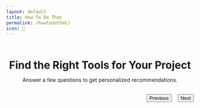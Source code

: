 ```yaml
---
layout: default
title: How To Do That
permalink: /howtodothat/
icon: 🤔
---
```


<div class="main-content">
    <div class="glass-card">
      <!-- Progress Bar -->
      <div style="width: 100%; height: 6px; border-radius: 3px; margin-bottom: 30px; overflow: hidden; position: relative; background: var(--glass-bg-light);">
          <div id="progress-fill" style="height: 100%; background: linear-gradient(135deg, var(--theme-primary), var(--theme-secondary)); border-radius: 3px; transition: width 0.3s ease; position: relative;"></div>
      </div>
      <header style="text-align: center; margin-bottom: 30px;">
          <h1 style="color: var(--theme-accent); margin-bottom: 10px; font-weight: 700;">Find the Right Tools for Your Project</h1>
          <p style="color: var(--theme-text-secondary);">Answer a few questions to get personalized recommendations.</p>
      </header>
      <div id="selections-display" class="glass-panel" style="margin-bottom: 30px; display: none;">
          <h3 style="margin: 0 0 15px 0; font-size: 16px;">Your Selections:</h3>
          <div id="selection-tags" style="display: flex; flex-wrap: wrap; gap: 8px;"></div>
      </div>
      <form id="quiz-form">
          <!-- Questions will be injected here by JavaScript -->
      </form>
      <div style="display: flex; justify-content: flex-end; gap: 1rem; margin-top: 30px;">
          <button id="prev-btn" class="glass-button" style="order: 1;">Previous</button>
          <button id="next-btn" class="glass-button primary" style="order: 2;">Next</button>
      </div>
    </div>
</div>

<!-- Expert Advice Modal -->
<div id="expert-modal" class="glass-modal" style="display: none; position: fixed; top: 50%; left: 50%; transform: translate(-50%, -50%); z-index: 1001;">
    <h2 style="text-align: center; color: var(--theme-accent);">Hold on a second...</h2>
    <p style="text-align: center; margin: 20px 0; font-size: 1.1em;">Why are you asking a noob for expert advice?</p>
    <div style="text-align: center;">
        <button id="close-expert-modal" class="glass-button primary">I Trust Your Vibe</button>
    </div>
</div>
<div id="modal-backdrop" style="display: none; position: fixed; top: 0; left: 0; width: 100%; height: 100%; background: rgba(0,0,0,0.6); z-index: 1000;"></div>


<script>
document.addEventListener('DOMContentLoaded', () => {
    const quizForm = document.getElementById('quiz-form');
    const nextBtn = document.getElementById('next-btn');
    const prevBtn = document.getElementById('prev-btn');
    const progressFill = document.getElementById('progress-fill');
    const selectionsDisplay = document.getElementById('selections-display');
    const selectionTags = document.getElementById('selection-tags');

    const expertModal = document.getElementById('expert-modal');
    const closeModalBtn = document.getElementById('close-expert-modal');
    const modalBackdrop = document.getElementById('modal-backdrop');

    let currentQuestionIndex = 0;
    const userSelections = {};

    const quizData = [
        {
            id: 'difficulty',
            question: "What's your experience level?",
            type: 'radio',
            options: [
                { value: 'beginner', text: '🌱 Beginner', description: "Just starting out, keep it simple!" },
                { value: 'intermediate', text: '🛠️ Intermediate', description: "Comfortable with code, ready for a challenge." },
                { value: 'expert', text: '🔥 Expert', description: "Looking for advanced tools and frameworks." }
            ]
        },
        {
            id: 'projectType',
            question: 'What kind of project are you building?',
            type: 'radio',
            options: [
                { value: 'website', text: '🌐 Personal Website / Blog' },
                { value: 'webapp', text: '🧩 Interactive Web App' },
                { value: 'ecommerce', text: '🛒 E-commerce Store' },
                { value: 'desktop', text: '🖥️ Desktop App' }
            ]
        },
        {
            id: 'visuals',
            question: 'What are the visual requirements?',
            type: 'checkbox',
            options: [
                { value: '2d-render', text: 'Render 2D graphics or visualizations' },
                { value: '3d-render', text: 'Render 3D objects or scenes' },
                { value: '2d-animation', text: 'Include 2D animations' },
                { value: '3d-animation', text: 'Include 3D animations' }
            ]
        },
        {
            id: 'features',
            question: 'What technical features do you need? (select all that apply)',
            type: 'checkbox',
            options: [
                { value: 'database', text: 'Store and manage data' },
                { value: 'auth', text: 'User accounts and login' },
                { value: 'realtime', text: 'Real-time updates (e.g., chat)' },
                { value: 'ui-focus', text: 'Beautiful, complex user interfaces' },
                { value: 'deployment', text: 'Easy, fast deployment' },
                { value: 'mobile', text: 'Mobile-friendly is a must' }
            ]
        }
    ];

    const toolDatabase = [
        // Beginner
        { name: 'Jekyll + GitHub Pages', difficulty: 'beginner', projectType: 'website', features: ['deployment', 'mobile'], description: 'Great for simple static sites and blogs. Free and easy to host.' },
        { name: 'Netlify + Eleventy (11ty)', difficulty: 'beginner', projectType: 'website', features: ['deployment', 'ui-focus', 'mobile'], description: 'A powerful static site generator that is flexible and fast. Netlify makes deployment a breeze.' },
        { name: 'Shopify', difficulty: 'beginner', projectType: 'ecommerce', features: ['deployment', 'auth', 'database', 'mobile'], description: 'The go-to solution for getting an e-commerce store up and running quickly with minimal code.' },
        { name: 'p5.js', difficulty: 'beginner', projectType: 'webapp', features: ['2d-render', '2d-animation'], description: 'A JavaScript library for creative coding, focused on making coding accessible for artists, designers, and educators.'},

        // Intermediate
        { name: 'React + Firebase', difficulty: 'intermediate', projectType: 'webapp', features: ['ui-focus', 'auth', 'database', 'deployment', 'realtime', 'mobile'], description: 'A classic combo. React for a powerful UI, and Firebase for a simple backend with auth, database, and hosting.' },
        { name: 'Vue.js + Supabase', difficulty: 'intermediate', projectType: 'webapp', features: ['ui-focus', 'auth', 'database', 'deployment', 'mobile'], description: 'A great alternative to the React/Firebase stack. Vue is known for its gentle learning curve, and Supabase is a powerful open-source Firebase alternative.' },
        { name: 'SvelteKit', difficulty: 'intermediate', projectType: 'webapp', features: ['ui-focus', 'deployment', 'mobile', '2d-animation'], description: 'A newer framework that builds fast, modern web apps. It shifts work to build time, resulting in highly performant sites.' },
        { name: 'Next.js + Vercel', difficulty: 'intermediate', projectType: 'website', features: ['deployment', 'ui-focus', 'mobile'], description: 'A production-grade React framework that makes building static and server-rendered sites a joy. Vercel provides seamless deployment.' },
        { name: 'Three.js', difficulty: 'intermediate', projectType: 'webapp', features: ['3d-render', '3d-animation'], description: 'A powerful 3D graphics library for creating and displaying animated 3D computer graphics in a web browser.'},

        // Expert
        { name: 'T3 Stack (Next.js, TypeScript, tRPC)', difficulty: 'expert', projectType: 'webapp', features: ['auth', 'database', 'ui-focus', 'deployment', 'mobile'], description: 'A modern, typesafe stack for building robust web applications. Opinionated but very powerful.' },
        { name: 'Ruby on Rails', difficulty: 'expert', projectType: 'webapp', features: ['auth', 'database'], description: 'A time-tested, full-stack framework that values convention over configuration. Great for rapid development of complex apps.' },
        { name: 'Tauri', difficulty: 'expert', projectType: 'desktop', features: ['ui-focus'], description: 'Build smaller, faster, and more secure desktop applications with a web frontend. Uses Rust for the backend.' },
        { name: 'Electron', difficulty: 'expert', projectType: 'desktop', features: ['ui-focus'], description: 'Build cross-platform desktop apps with JavaScript, HTML, and CSS. More established than Tauri, but can result in larger app sizes.' },
        { name: 'Unity or Unreal Engine', difficulty: 'expert', projectType: 'desktop', features: ['2d-render', '3d-render', '2d-animation', '3d-animation'], description: 'Industry-standard game engines for creating high-end 2D and 3D games and interactive experiences.'}
    ];

    function renderQuestion() {
        const questionData = quizData[currentQuestionIndex];
        quizForm.innerHTML = `
            <fieldset class="glass-panel" style="border: none; padding: 20px;">
                <legend style="font-size: 1.5em; font-weight: 600; color: var(--theme-text); margin-bottom: 20px;">${questionData.question}</legend>
                <div class="options-container">
                    ${questionData.options.map(option => `
                        <div class="option-card glass-button" data-value="${option.value}">
                            <input type="${questionData.type}" name="${questionData.id}" value="${option.value}" id="${option.value}" style="display:none;">
                            <label for="${option.value}" style="display: block; width: 100%; cursor: pointer;">
                                <strong style="font-size: 1.1em;">${option.text}</strong>
                                ${option.description ? `<p style="font-size: 0.9em; margin-top: 5px; color: var(--theme-text-secondary);">${option.description}</p>` : ''}
                            </label>
                        </div>
                    `).join('')}
                </div>
            </fieldset>
        `;
        updateProgress();
        updateButtonVisibility();
        restoreSelections();
    }

    function updateProgress() {
        const progress = ((currentQuestionIndex + 1) / (quizData.length + 1)) * 100;
        progressFill.style.width = `${progress}%`;
    }
    
    function updateButtonVisibility() {
        prevBtn.style.display = currentQuestionIndex === 0 ? 'none' : 'inline-block';
        nextBtn.textContent = currentQuestionIndex === quizData.length - 1 ? 'Get Recommendation' : 'Next';
    }

    function saveSelection() {
        const questionData = quizData[currentQuestionIndex];
        const inputs = quizForm.querySelectorAll(`input[name="${questionData.id}"]:checked`);
        if (inputs.length > 0) {
            userSelections[questionData.id] = Array.from(inputs).map(input => input.value);
        }
    }
    
    function restoreSelections() {
        const questionData = quizData[currentQuestionIndex];
        const selections = userSelections[questionData.id];
        if (selections) {
            selections.forEach(value => {
                const correspondingCard = quizForm.querySelector(`.option-card[data-value="${value}"]`);
                if (correspondingCard) {
                    correspondingCard.classList.add('primary');
                    correspondingCard.querySelector('input').checked = true;
                }
            });
        }
    }
    
    function showResults() {
        const { difficulty, projectType, features, visuals } = userSelections;
        
        const recommendations = toolDatabase.filter(tool => {
            const difficultyMatch = !difficulty || difficulty.includes(tool.difficulty);
            const projectTypeMatch = !projectType || projectType.includes(tool.projectType);
            
            // Combine features and visuals for matching
            const selectedFeatures = [...(features || []), ...(visuals || [])];
            const featuresMatch = !selectedFeatures.length || selectedFeatures.every(feature => tool.features.includes(feature));

            return difficultyMatch && projectTypeMatch && featuresMatch;
        });

        quizForm.innerHTML = `
            <div class="glass-panel" style="border: none; padding: 20px;">
                <h2 style="text-align: center; color: var(--theme-accent);">Your Recommended Stack</h2>
                ${recommendations.length > 0 ? recommendations.map(tool => `
                    <div class="glass-card" style="margin-top: 20px;">
                        <h3>${tool.name}</h3>
                        <p>${tool.description}</p>
                    </div>
                `).join('') : `<p style="text-align: center;">No specific tool matched all your criteria, but a good starting point for a ${difficulty} ${projectType} project would be to explore general-purpose frameworks!</p>`}
            </div>
        `;
        
        nextBtn.style.display = 'none';
        prevBtn.textContent = 'Start Over';
        prevBtn.onclick = () => location.reload();
        updateProgress();
    }

    // Event Listeners
    nextBtn.addEventListener('click', () => {
        saveSelection();
        if (currentQuestionIndex < quizData.length - 1) {
            currentQuestionIndex++;
            renderQuestion();
        } else {
            // Final step - get recommendation
            if (userSelections.difficulty && userSelections.difficulty.includes('expert')) {
                modalBackdrop.style.display = 'block';
                expertModal.style.display = 'block';
            } else {
                showResults();
            }
        }
    });

    prevBtn.addEventListener('click', () => {
        if (currentQuestionIndex > 0) {
            saveSelection();
            currentQuestionIndex--;
            renderQuestion();
        }
    });
    
    quizForm.addEventListener('click', (e) => {
        const card = e.target.closest('.option-card');
        if (!card) return;

        const input = card.querySelector('input');
        if (input.type === 'radio') {
            // Deselect all other radio cards
            card.closest('.options-container').querySelectorAll('.option-card').forEach(c => c.classList.remove('primary'));
            // Select this one
            input.checked = true;
            card.classList.add('primary');
        } else {
            // Toggle checkbox cards
            input.checked = !input.checked;
            card.classList.toggle('primary', input.checked);
        }
    });

    closeModalBtn.addEventListener('click', () => {
        modalBackdrop.style.display = 'none';
        expertModal.style.display = 'none';
        showResults();
    });

    // Initial render
    renderQuestion();
});
</script>
